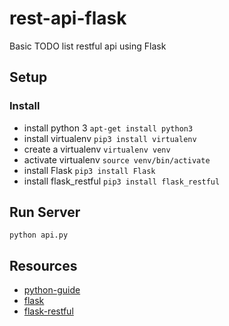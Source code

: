 # rest-api-flask

Basic TODO list restful api using Flask

## Setup

### Install

* install python 3
```apt-get install python3```
* install virtualenv
```pip3 install virtualenv```
* create a virtualenv
```virtualenv venv```
* activate virtualenv
```source venv/bin/activate```
* install Flask
```pip3 install Flask```
* install flask_restful
```pip3 install flask_restful```

## Run Server
```python api.py```

## Resources
* [python-guide](https://docs.python-guide.org/)
* [flask](http://flask.pocoo.org/)
* [flask-restful](https://flask-restful.readthedocs.io/en/latest/quickstart.html)
